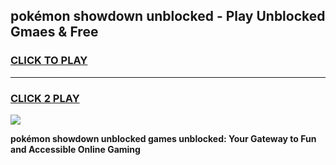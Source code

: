 
## pokémon showdown unblocked - Play Unblocked Gmaes & Free
<h3>
<a href="https://news.freeplayer.one?title=pokémon_showdown_unblocked&ref=23F">CLICK TO PLAY</a></h3>
<hr>

<h3>
<a href="https://news.freeplayer.one?title=pokémon_showdown_unblocked&ref=23F">CLICK 2 PLAY</a>
  
</h3>

<a href="https://news.freeplayer.one?title=pokémon_showdown_unblocked&ref=23F/"><img src="https://clearcache.store/games.png"></a>


**pokémon showdown unblocked games unblocked: Your Gateway to Fun and Accessible Online Gaming**
